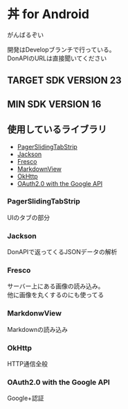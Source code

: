 # 丼 for Android
がんばるぞい


開発はDevelopブランチで行っている。  
DonAPIのURLは直接聞いてください

## TARGET SDK VERSION 23
## MIN SDK VERSION 16

## 使用しているライブラリ
* [PagerSlidingTabStrip](https://github.com/jpardogo/PagerSlidingTabStrip)
* [Jackson](https://github.com/FasterXML/jackson)
* [Fresco](https://github.com/facebook/fresco)
* [MarkdownView](https://github.com/falnatsheh/MarkdownView)
* [OkHttp](https://github.com/square/okhttp)
* [OAuth2.0 with the Google API](https://developers.google.com/api-client-library/java/google-api-java-client/oauth2)

### PagerSlidingTabStrip
UIのタブの部分

### Jackson
DonAPIで返ってくるJSONデータの解析

### Fresco
サーバー上にある画像の読み込み。  
他に画像を丸くするのにも使ってる

### MarkdonwView
Markdownの読み込み

### OkHttp
HTTP通信全般

### OAuth2.0 with the Google API
Google+認証
